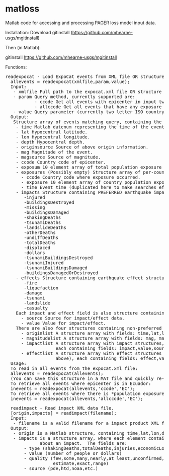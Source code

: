 matloss
=======

Matlab code for accessing and processing PAGER loss model input data.

Installation:
Download gitinstall (https://github.com/mhearne-usgs/mgitinstall)

Then (in Matlab):

gitinstall https://github.com/mhearne-usgs/mgitinstall

Functions:
<pre>
readexpocat - Load ExpoCat events from XML file OR structure array.
  allevents = readexpocat(xmlfile,param,value);
  Input:
   - xmlfile Full path to the expocat.xml file OR structure array (see output)
   - param Query method, currently supported are:
           - ccode Get all events with epicenter in input two letter ISO country code.
           - allccode Get all events that have any exposure in input two letter ISO country code.
   - value Query parameter (currently two letter ISO country code).
  Output:
   Structure array of events matching query, containing the following fields:
    - time Matlab datenum representing the time of the event.
    - lat Hypocentral latitude.
    - lon Hypocentral longitude.
    - depth Hypocentral depth.
    - originsource Source of above origin information.
    - mag Magnitude of the event.
    - magsource Source of magnitude.
    - ccode Country code of epicenter.
    - exposum 10 element array of total population exposure to shaking (MMI I - X)
    - exposures (Possibly empty) Structure array of per-country exposures, containing fields:
      - ccode Country code where exposure occurred.
      - exposure 10 element array of country population exposure to shaking (MMI I - X)
      - time Event time (duplicated here to make searches efficient).
    - impacts Structure containing PREFERRED earthquake impact structures:
       -injured
       -buildingsDestroyed
       -missing
       -buildingsDamaged
       -shakingDeaths
       -tsunamiDeaths
       -landslideDeaths
       -otherDeaths
       -undiffDeaths
       -totalDeaths
       -displaced
       -dollars
       -tsunamiBuildingsDestroyed
       -tsunamiInjured
       -tsunamiBuildingsDamaged
       -buildingsDamagedOrDestroyed
    - effects Structure containing earthquake effect structures:
       -fire
       -liquefaction
       -damage
       -tsunami
       -landslide
       -casualty
    Each impact and effect field is also structure containing two fields:
      - source Source for impact/effect data.
      - value Value for impact/effect.
    There are also four structures containing non-preferred quantities:
      - originlist A structure array with fields: time,lat,lon,depth,source.
      - magnitudelist A structure array with fields: mag, magsrc.
      - impactlist A structure array with impact structures, (see names above), 
                   each containing fields: impact,value,source
      - effectlist A structure array with effect structures (see names
                   above), each containing fields: effect,value, source.
  Usage:
  To read in all events from the expocat.xml file:
  allevents = readexpocat(allevents);
  (You can save this structure in a MAT file and quickly re-load it later.)
  To retrieve all events where epicenter is in Ecuador:
  inevents = readexpocat(allevents,'ccode','EC');
  To retrieve all events where there is *population exposure* in Ecuador:
  inevents = readexpocat(allevents,'allccode','EC');
</pre>

<pre>
  readimpact - Read impact XML data file.
  [origin,impacts] = readimpact(filename);
  Input:
   - filename is a valid filename for a impact product XML file.
  Output:
   - origin is a Matlab structure, containing time,lat,lon,depth,and mag.
   - impacts is a structure array, where each element contains information
             about an impact.  The fields are:
       - type (shakingDeaths,totalDeaths,injuries,economicLoss)
       - value (number of people or dollars)
       - quality (few,some,many,nearly,at least,unconfirmed,
                  estimate,exact,range)
       - source (pde,htd,noaa,etc.)

</pre>
